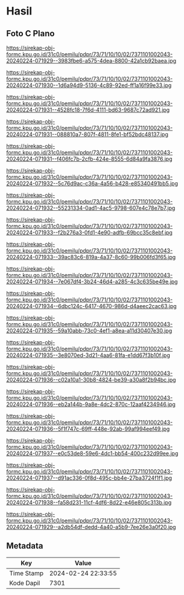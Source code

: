 # Hasil

## Foto C Plano

https://sirekap-obj-formc.kpu.go.id/31c0/pemilu/pdpr/73/71/10/10/02/7371101002043-20240224-071929--3983fbe6-a575-4dea-8800-42a1cb92baea.jpg

https://sirekap-obj-formc.kpu.go.id/31c0/pemilu/pdpr/73/71/10/10/02/7371101002043-20240224-071930--1d6a94d9-5136-4c89-92ed-ff1a16f99e33.jpg

https://sirekap-obj-formc.kpu.go.id/31c0/pemilu/pdpr/73/71/10/10/02/7371101002043-20240224-071931--4528fc18-7f6d-4111-bd63-9687c72ad921.jpg

https://sirekap-obj-formc.kpu.go.id/31c0/pemilu/pdpr/73/71/10/10/02/7371101002043-20240224-071931--088810a7-807f-4811-8fe1-bf52bdc48137.jpg

https://sirekap-obj-formc.kpu.go.id/31c0/pemilu/pdpr/73/71/10/10/02/7371101002043-20240224-071931--f406fc7b-2cfb-424e-8555-6d84a9fa3876.jpg

https://sirekap-obj-formc.kpu.go.id/31c0/pemilu/pdpr/73/71/10/10/02/7371101002043-20240224-071932--5c76d9ac-c36a-4a56-b428-e85340491bb5.jpg

https://sirekap-obj-formc.kpu.go.id/31c0/pemilu/pdpr/73/71/10/10/02/7371101002043-20240224-071932--55231334-0ad1-4ac5-9798-607e4c78e7b7.jpg

https://sirekap-obj-formc.kpu.go.id/31c0/pemilu/pdpr/73/71/10/10/02/7371101002043-20240224-071933--f2b276a3-0fd1-4e90-adfb-69bcc35c8ebf.jpg

https://sirekap-obj-formc.kpu.go.id/31c0/pemilu/pdpr/73/71/10/10/02/7371101002043-20240224-071933--39ac83c6-819a-4a37-8c60-99b006fd3f65.jpg

https://sirekap-obj-formc.kpu.go.id/31c0/pemilu/pdpr/73/71/10/10/02/7371101002043-20240224-071934--7e067df4-3b24-46d4-a285-4c3c635be49e.jpg

https://sirekap-obj-formc.kpu.go.id/31c0/pemilu/pdpr/73/71/10/10/02/7371101002043-20240224-071934--6dbc124c-6417-4670-986d-d4aeec2cac63.jpg

https://sirekap-obj-formc.kpu.go.id/31c0/pemilu/pdpr/73/71/10/10/02/7371101002043-20240224-071935--59a10abb-73c0-4ef1-a8ea-a11d30407e30.jpg

https://sirekap-obj-formc.kpu.go.id/31c0/pemilu/pdpr/73/71/10/10/02/7371101002043-20240224-071935--3e8070ed-3d21-4aa6-81fa-e1dd67f3b10f.jpg

https://sirekap-obj-formc.kpu.go.id/31c0/pemilu/pdpr/73/71/10/10/02/7371101002043-20240224-071936--c02a10a1-30b8-4824-be39-a30a8f2b94bc.jpg

https://sirekap-obj-formc.kpu.go.id/31c0/pemilu/pdpr/73/71/10/10/02/7371101002043-20240224-071936--eb2a144b-9a8e-4dc2-870c-12aaf4234946.jpg

https://sirekap-obj-formc.kpu.go.id/31c0/pemilu/pdpr/73/71/10/10/02/7371101002043-20240224-071936--5f1f747c-69ff-448e-92ab-99af994eef49.jpg

https://sirekap-obj-formc.kpu.go.id/31c0/pemilu/pdpr/73/71/10/10/02/7371101002043-20240224-071937--e0c53de8-59e6-4dc1-bb54-400c232d99ee.jpg

https://sirekap-obj-formc.kpu.go.id/31c0/pemilu/pdpr/73/71/10/10/02/7371101002043-20240224-071937--d91ac336-0f8d-495c-bb4e-27ba3724f1f1.jpg

https://sirekap-obj-formc.kpu.go.id/31c0/pemilu/pdpr/73/71/10/10/02/7371101002043-20240224-071938--fa58d231-11cf-4df6-8d22-e46e805c313b.jpg

https://sirekap-obj-formc.kpu.go.id/31c0/pemilu/pdpr/73/71/10/10/02/7371101002043-20240224-071929--a2db54df-dedd-4a40-a5b9-7ee26e3a0f20.jpg


## Metadata

| Key        | Value               |
| ---------- | ------------------- |
| Time Stamp | 2024-02-24 22:33:55 |
| Kode Dapil | 7301                |



